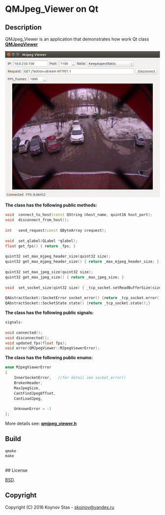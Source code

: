# QMJpeg_Viewer on Qt


## Description
QMJpeg_Viewer is an application that demonstrates how work Qt class **[QMJpegViewer](./qmjpeg_viewer.h)**


![QMJpeg_viewer_001](./screenshots/QMJpeg_viewer_001.png)



**The class has the following public methods:**
```C++
void  connect_to_host(const QString &host_name, quint16 host_port);
void  disconnect_from_host();

int   send_request(const QByteArray &request);

void  set_qlabel(QLabel *qlabel);
float get_fps() { return _fps; }

quint32 set_max_mjpeg_header_size(quint32 size);
quint32 get_max_mjpeg_header_size() { return _max_mjpeg_header_size; }

quint32 set_max_jpeg_size(quint32 size);
quint32 get_max_jpeg_size() { return _max_jpeg_size; }

void  set_socket_size(qint32 size) { _tcp_socket.setReadBufferSize(size);}

QAbstractSocket::SocketError socket_error() {return _tcp_socket.error();}
QAbstractSocket::SocketState state() {return _tcp_socket.state();}
```


**The class has the following public signals:**
```C++
signals:

void connected();
void disconnected();
void updated_fps(float fps);
void error(QMJpegViewer::MJpegViewerError);
```


**The class has the following public enums:**
```C++
enum MJpegViewerError
{
    InnerSocketError,   //for detail see socket_error()
    BrokenHeader,
    MaxJpegSize,
    CantFindJpegOffset,
    CantLoadJpeg,

    UnknownError = -1
};
```

More details see: **[qmjpeg_viewer.h](./qmjpeg_viewer.h)**



## Build

```console
qmake
make
```


<br/>
## License

[BSD](./LICENSE).



## Copyright
Copyright (C) 2016 Koynov Stas - skojnov@yandex.ru
